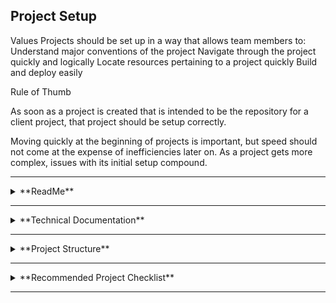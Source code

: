 ## Project Setup

Values 
    Projects should be set up in a way that allows team members to: 
Understand major conventions of the project
Navigate through the project quickly and logically
Locate resources pertaining to a project quickly
Build and deploy easily

Rule of Thumb
	
As soon as a project is created that is intended to be the repository for a client project, that project should be setup correctly. 
	
Moving quickly at the beginning of projects is important, but speed should not come at the expense of inefficiencies later on. As a project gets more complex, issues with its initial setup compound.

---

<details><summary>**ReadMe**</summary><p>

###Location: 

ReadMe’s exist in a project’s repository

###Values

* A ReadMe: 
- Should be short. Long ReadMe’s are not read. 
* Should include: 
- Installation instructions
- Links to Technical Documentation
- Links to major project conventions
* May also include: 
- Links to pods used within the project
- Update the ReadMe with new changes

---
### Examples
	TODO: Examples of Super Good ReadMe’s:

---

</p></details>

---

<details><summary>**Technical Documentation**</summary><p>


###Location
Depending on the project, Technical Documentation exists in Google Docs or in Confluence. 

###Values

- Technical Documentation: 
- Should be project specific 
- Generally includes: 
- API information
- Does Not Include: 
- Code examples (These should be documented inline, or linked to within the ReadMe)

---
### Examples
	TODO: Examples of super good tech docs

---

</p></details>

---

<details><summary>**Project Structure**</summary><p>


###Values
- Project Structure should have: 
-.gitignore
-A reasonable, organized Directory Structure
-Continuous Integration
-Swift Linting (or something of the like)
-Documentation via Jazzy

###Required Module
Fazu https://gitlab.fuzzhq.com/ios-tools/fazu-ci 

Fazu provides: 
-Continuous Integration
-Building and deployment from console
-Documentation via Jazzy
-Provisioning

###Recommended Module

Plato https://gitlab.fuzzhq.com/ios-labs/plato

Plato provides: 
-.gitignore 
-Directory Structure
-Swift Lint

</p></details>

---

<details><summary>**Recommended Project Checklist**</summary><p>

Create a new project
Recommendation: Use Plato https://gitlab.fuzzhq.com/ios-labs/plato
Include: 
.gitignore
Swift Lint
Directory Structure
Provisioning
Push to GitLab Repository
Create or Update ReadMe 
Include: 
Installation Instructions
Links to Technical Documentation
Links to major project conventions
Links to Pods 
Create Technical Documentation (via confluence or Google Docs)
Include:
API Information
Integrate with Fazu
Fazu https://gitlab.fuzzhq.com/ios-tools/fazu-ci 

</p></details>

---
